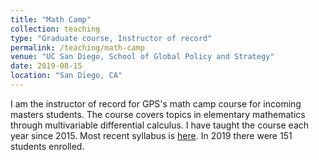 ```yaml
---
title: "Math Camp"
collection: teaching
type: "Graduate course, Instructor of record"
permalink: /teaching/math-camp
venue: "UC San Diego, School of Global Policy and Strategy"
date: 2019-08-15
location: "San Diego, CA"
---
```


I am the instructor of record for GPS's math camp course for incoming masters students. The course covers topics in elementary mathematics through multivariable differential calculus. I have taught the course each year since 2015. Most recent syllabus is [here](https://github.com/lcsanford/lcsanford.github.io/blob/master/files/Math%20Camp%20Syllabus%202018.pdf). In 2019 there were 151 students enrolled.
